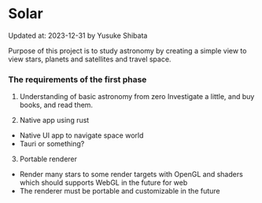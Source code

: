 # Solar

Updated at: 2023-12-31 by Yusuke Shibata

Purpose of this project is to study astronomy by creating a simple view to view stars, planets and satellites and travel space.

### The requirements of the first phase

1) Understanding of basic astronomy from zero
  Investigate a little, and buy books, and read them.

2) Native app using rust

- Native UI app to navigate space world
- Tauri or something?

3) Portable renderer

- Render many stars to some render targets with OpenGL and shaders which should supports WebGL in the future for web
- The renderer must be portable and customizable in the future
